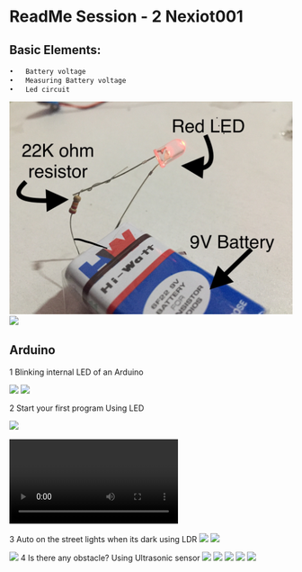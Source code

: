 # ReadMe Session - 2 Nexiot001

## Basic Elements:
	•	Battery voltage 
	•	Measuring Battery voltage
	•	Led circuit 
![](s3-images/Image.jpeg) ![](s3-images/Image2.jpeg)

## Arduino

1 Blinking internal LED of an Arduino 

![](s3-images/Image3.jpeg) ![](s3-images/Image4.jpeg)

2 Start your first program Using LED

![](s3-images/Image5.jpeg)

![](s3-images/59680420884__FB4B43A5-1EB8-47F8-831E-29B8248B72EF.MOV)

3 Auto on the street lights when its dark using LDR
![](s3-images/Image6.jpeg)
![](s3-images/Image7.jpeg)

![](s3-images/Image8.jpeg)
4 Is there any obstacle? Using Ultrasonic sensor
![](s3-images/Image9.jpeg)
![](s3-images/Image10.jpeg)
![](s3-images/Image11.jpeg)
![](s3-images/Image12.jpeg)
![](s3-images/Image13.jpeg)
